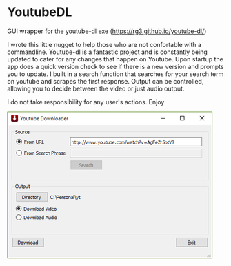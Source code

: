 # YoutubeDL
GUI wrapper for the youtube-dl exe (https://rg3.github.io/youtube-dl/)

I wrote this little nugget to help those who are not confortable with a commandline. 
Youtube-dl is a fantastic project and is constantly being updated to cater for any changes that happen on Youtube.
Upon startup the app does a quick version check to see if there is a new version and prompts you to update.
I built in a search function that searches for your search term on youtube and scrapes the first response.
Output can be controlled, allowing you to decide between the video or just audio output.

I do not take  responsibility for any user's actions. Enjoy

![Screenshot of the awesomeness](https://raw.githubusercontent.com/Jacksonville/YoutubeDL/master/ytd_gui.bmp)
